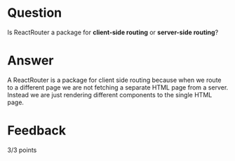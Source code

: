 # Question

Is ReactRouter a package for **client-side routing** or **server-side routing**?

# Answer

A ReactRouter is a package for client side routing because when we route to a different page we are not fetching a separate HTML page from a server. Instead we are just rendering different components to the single HTML page.

# Feedback

3/3 points